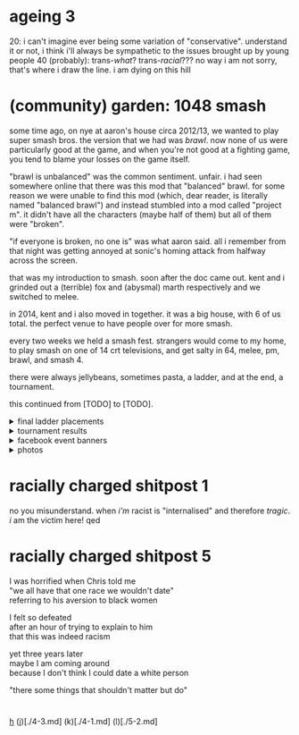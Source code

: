 # ageing 3

20: i can't imagine ever being some variation of "conservative". understand it or not,
i think i'll always be sympathetic to the issues brought up by young people
40 (probably): trans-_what_? trans-_racial_??? no way i am not sorry, that's where i draw the line.
i am dying on this hill


# (community) garden: 1048 smash

some time ago, on nye at aaron's house circa 2012/13, we wanted to play super smash bros.
the version that we had was _brawl_. now none of us were particularly good at the game,
and when you're not good at a fighting game,
you tend to blame your losses on the game itself.

"brawl is unbalanced" was the common sentiment. unfair.
i had seen somewhere online that there was this mod that "balanced" brawl.
for some reason we were unable to find this mod
(which, dear reader, is literally named "balanced brawl") and instead stumbled into a mod
called "project m". it didn't have all the characters (maybe half of them) but all of them
were "broken".

"if everyone is broken, no one is" was what aaron said. all i remember from that night
was getting annoyed at sonic's homing attack from halfway across the screen.

that was my introduction to smash. soon after the doc came out. kent and i grinded out
a (terrible) fox and (abysmal) marth respectively and we switched to melee.

in 2014, kent and i also moved in together. it was a big house, with 6 of us total.
the perfect venue to have people over for more smash.

every two weeks we held a smash fest. strangers would come to my home, to play smash
on one of 14 crt televisions, and get salty in 64, melee, pm, brawl, and smash 4.

there were always jellybeans, sometimes pasta, a ladder, and at the end, a tournament.

this continued from [TODO] to [TODO].

<details>
<summary>final ladder placements</summary>
</details>

<details>
<summary>tournament results</summary>
</details>

<details>
<summary>facebook event banners</summary>
</details>

<details>
<summary>photos</summary>
</details>


# racially charged shitpost 1

no you misunderstand. when _i'm_ racist is "internalised" and therefore _tragic_.
_i_ am the victim here! qed


# racially charged shitpost 5

I was horrified when Chris told me  
"we all have that one race we wouldn't date"  
referring to his aversion to black women

I felt so defeated  
after an hour of trying to explain to him  
that this was indeed racism

yet three years later  
maybe I am coming around  
because I don't think I could date a white person

"there some things that shouldn't matter but do"


#

[h](./3-2.md) (j)[./4-3.md] (k)[./4-1.md] (l)[./5-2.md]

